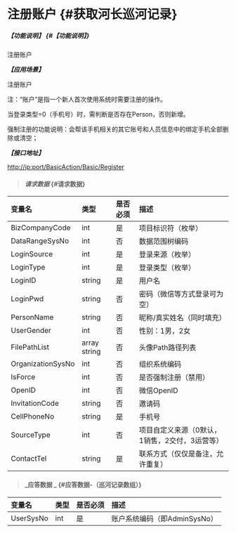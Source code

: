 # 注册账户 {#获取河长巡河记录}

##### _【功能说明】_ {#【功能说明】}

注册账户

_**【应用场景】**_

注册账户

注：“账户”是指一个新人首次使用系统时需要注册的操作。

当登录类型=0（手机号）时，需判断是否存在Person，否则新增。

强制注册的功能说明：会帮该手机相关的其它账号和人员信息中的绑定手机全部删除或清空；

_**【接口地址】**_

[http://ip:port/BasicAction/](http://ip:port/HMQuery/PatrolRiver/GetPatrolRivers)[Basic](http://ip:port/HMQuery/PatrolRiver/GetPatrolRivers)[/Register](http://ip:port/HMQuery/PatrolRiver/GetPatrolRivers)

> #### _请求数据_ {#请求数据}

| 变量名 | 类型 | 是否必须 | 描述 |
| :--- | :--- | :--- | :--- |
| BizCompanyCode | int | 是 | 项目标识符（枚举） |
| DataRangeSysNo | int | 否 | 数据范围树编码 |
| LoginSource | int | 是 | 登录来源（枚举） |
| LoginType | int | 是 | 登录类型（枚举） |
| LoginID | string | 是 | 用户名 |
| LoginPwd | string | 否 | 密码（微信等方式登录可为空） |
| PersonName | string | 否 | 昵称/真实姓名（同时填充） |
| UserGender | int | 否 | 性别：1男，2女 |
| FilePathList | array string | 否 | 头像Path路径列表 |
| OrganizationSysNo | int | 否 | 组织系统编码 |
| IsForce | int | 否 | 是否强制注册（禁用） |
| OpenID | int | 否 | 微信OpenID |
| InvitationCode| string | 否 | 邀请码 |
| CellPhoneNo| string | 是 | 手机号 |
| SourceType| int | 否 | 项目自定义来源（0默认，1销售，2交付，3运营等） |
| ContactTel| string | 是 | 联系方式（仅仅是备注，允许重复） |




> #### _应答数据 _ {#应答数据-（巡河记录数组）}

| 变量名 | 类型 | 是否必须 | 描述 |
| :--- | :--- | :--- | :--- |
| UserSysNo | int | 是 | 账户系统编码（即AdminSysNo） |



